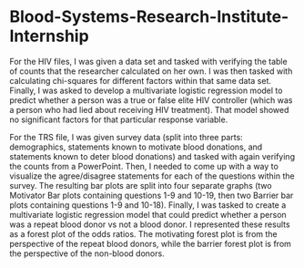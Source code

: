 # Blood-Systems-Research-Institute-Internship

For the HIV files, I was given a data set and tasked with verifying the table of counts that the researcher calculated on her own. 
I was then tasked with calculating chi-squares for different factors within that same data set. Finally, I was asked to develop a multivariate logistic regression model to predict whether a person was a true or false elite HIV controller (which was a person who had lied about receiving HIV treatment). That model showed no significant factors for that particular response variable.


For the TRS file, I was given survey data (split into three parts: demographics, statements known to motivate blood donations, and statements known to deter blood donations) and tasked with again verifying the counts from a PowerPoint. Then, I needed to come up 
with a way to visualize the agree/disagree statements for each of the questions within the survey. The resulting bar plots are split into four separate graphs (two Motivator Bar plots containing questions 1-9 and 10-19, then two Barrier bar plots containing questions 1-9 and 10-18). Finally, I was tasked to create a multivariate logistic regression model that could predict whether a person was a repeat blood donor vs not a blood donor. I represented these results as a forest plot of the odds ratios. The motivating forest plot is from the perspective of the repeat blood donors, while the barrier forest plot is from the perspective of the non-blood donors.
